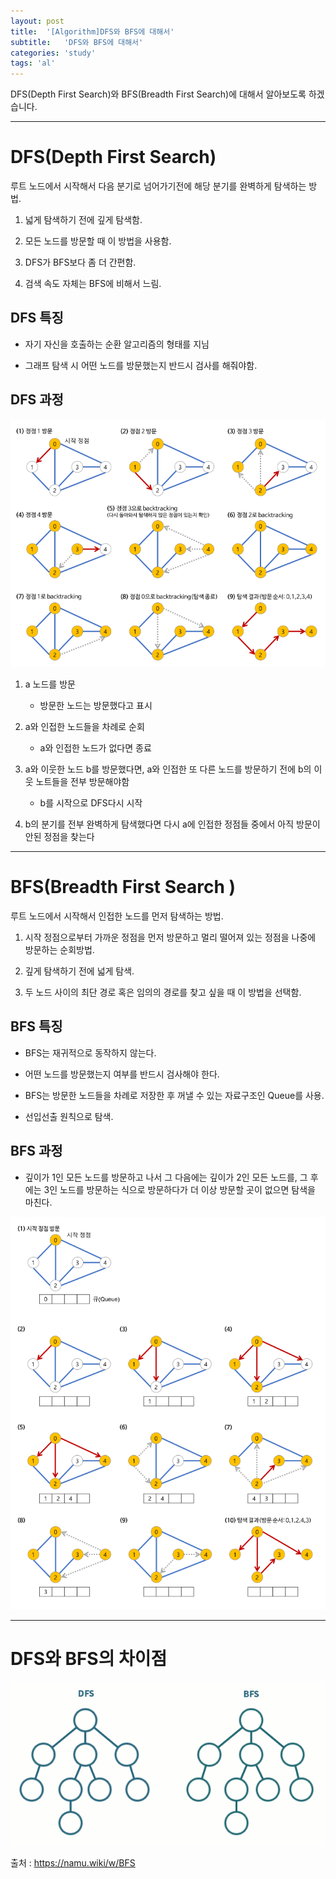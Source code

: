 ```yaml
---
layout: post
title:  '[Algorithm]DFS와 BFS에 대해서'
subtitle:   'DFS와 BFS에 대해서'
categories: 'study'
tags: 'al'
---
```


DFS(Depth First Search)와 BFS(Breadth First Search)에 대해서 알아보도록 하겠습니다.

---

# DFS(Depth First Search)

루트 노드에서 시작해서 다음 분기로 넘어가기전에 해당 분기를 완벽하게 탐색하는 방법.

1. 넓게 탐색하기 전에 깊게 탐색함.

2. 모든 노드를 방문할 때 이 방법을 사용함.

3. DFS가 BFS보다 좀 더 간편함.

4. 검색 속도 자체는 BFS에 비해서 느림.

## DFS 특징

- 자기 자신을 호출하는 순환 알고리즘의 형태를 지님

- 그래프 탐색 시 어떤 노드를 방문했는지 반드시 검사를 해줘야함.

## DFS 과정 

![](/assets/img/posts/2019-08-30-11-19-47.png)

1. a 노드를 방문
    - 방문한 노드는 방문했다고 표시

2. a와 인접한 노드들을 차례로 순회
    - a와 인접한 노드가 없다면 종료

3. a와 이웃한 노드 b를 방문했다면, a와 인접한 또 다른 노드를 방문하기 전에 b의 이웃 노트들을 전부 방문해야함
    - b를 시작으로 DFS다시 시작

4. b의 분기를 전부 완벽하게 탐색했다면 다시 a에 인접한 정점들 중에서 아직 방문이 안된 정점을 찾는다 


---

# BFS(Breadth First Search )

루트 노드에서 시작해서 인접한 노드를 먼저 탐색하는 방법.

1. 시작 정점으로부터 가까운 정점을 먼저 방문하고 멀리 떨어져 있는 정점을 나중에 방문하는 순회방법.

2. 깊게 탐색하기 전에 넓게 탐색.

3. 두 노드 사이의 최단 경로 혹은 임의의 경로를 찾고 싶을 때 이 방법을 선택함.

## BFS 특징

- BFS는 재귀적으로 동작하지 않는다.

- 어떤 노드를 방문했는지 여부를 반드시 검사해야 한다.

- BFS는 방문한 노드들을 차례로 저장한 후 꺼낼 수 있는 자료구조인 Queue를 사용.

- 선입선출 원칙으로 탐색.

## BFS 과정

- 깊이가 1인 모든 노드를 방문하고 나서 그 다음에는 깊이가 2인 모든 노드를, 그 후에는 3인 노드를 방문하는 식으로 방문하다가 더 이상 방문할 곳이 없으면 탐색을 마친다.

![](/assets/img/posts/2019-08-30-11-31-48.png)

---

# DFS와 BFS의 차이점 

![](/assets/img/posts/DFSBFS.gif)

출처 : https://namu.wiki/w/BFS